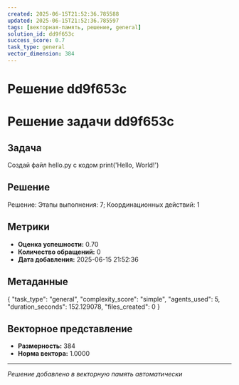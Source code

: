 ```yaml
---
created: 2025-06-15T21:52:36.785588
updated: 2025-06-15T21:52:36.785597
tags: [векторная-память, решение, general]
solution_id: dd9f653c
success_score: 0.7
task_type: general
vector_dimension: 384
---
```


# Решение dd9f653c

# Решение задачи dd9f653c

## Задача
Создай файл hello.py с кодом print('Hello, World!')

## Решение
Решение: Этапы выполнения: 7; Координационных действий: 1

## Метрики
- **Оценка успешности:** 0.70
- **Количество обращений:** 0
- **Дата добавления:** 2025-06-15 21:52:36

## Метаданные
{
  "task_type": "general",
  "complexity_score": "simple",
  "agents_used": 5,
  "duration_seconds": 152.129078,
  "files_created": 0
}

## Векторное представление
- **Размерность:** 384
- **Норма вектора:** 1.0000

---
*Решение добавлено в векторную память автоматически*
